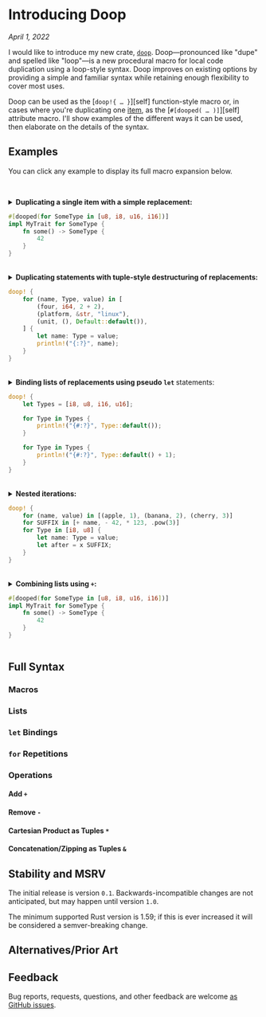 # Introducing Doop

_April 1, 2022_

I would like to introduce my new crate, [`doop`](https://crates.io/crates/doop). Doop—pronounced
like "dupe" and spelled like "loop"—is a new procedural macro for local code duplication using a
loop-style syntax. Doop improves on existing options by providing a simple and familiar syntax while
retaining enough flexibility to cover most uses.

Doop can be used as the [`doop!{ … }`][self] function-style macro or, in cases where you're
duplicating one [item](https://doc.rust-lang.org/reference/items.html), as the
[`#[dooped( … )]`][self] attribute macro. I'll show examples of the different ways it can be used,
then elaborate on the details of the syntax.

## Examples

You can click any example to display its full macro expansion below.

<br /><details><summary><strong>Duplicating a single item with a simple replacement:</strong>

```rust
#[dooped(for SomeType in [u8, i8, u16, i16])]
impl MyTrait for SomeType {
    fn some() -> SomeType {
        42
    }
}
```

</summary>

```rust
impl MyTrait for u8 {
    fn some() -> u8 {
        42
    }
}

impl MyTrait for i8 {
    fn some() -> u16 {
        42
    }
}

impl MyTrait for u16 {
    fn some() -> u16 {
        42
    }
}

impl MyTrait for i16 {
    fn some() -> u16 {
        42
    }
}
```

</details><br /><details><summary><strong>Duplicating statements with tuple-style destructuring of replacements:</strong>

```rust
doop! {
    for (name, Type, value) in [
        (four, i64, 2 + 2),
        (platform, &str, "linux"),
        (unit, (), Default::default()),
    ] {
        let name: Type = value;
        println!("{:?}", name);
    }
}
```

</summary>

```rust
let four: i64 = 2 + 2;
println!("{:?}", four);

let platform: &str = "linux";
println!("{:?}", platform);

let unit: () = Default::default();
println!("{:?}", unit);
```

</details><br /><details><summary><strong>Binding lists of replacements using pseudo <code>let</code> </strong>statements:

```rust
doop! {
    let Types = [i8, u8, i16, u16];

    for Type in Types {
        println!("{#:?}", Type::default());
    }

    for Type in Types {
        println!("{#:?}", Type::default() + 1);
    }
}
```

</summary>

```rust
println!("{#:?}", i8::default());
println!("{#:?}", u8::default());
println!("{#:?}", i16::default());
println!("{#:?}", u16::default());

println!("{#:?}", i8::default() + 1);
println!("{#:?}", u8::default() + 1);
println!("{#:?}", i16::default() + 1);
println!("{#:?}", u16::default() + 1);
```

</details><br /><details><summary><strong>Nested iterations:</strong>

```rust
doop! {
    for (name, value) in [(apple, 1), (banana, 2), (cherry, 3)]
    for SUFFIX in [+ name, - 42, * 123, .pow(3)]
    for Type in [i8, u8] {
        let name: Type = value;
        let after = x SUFFIX;
    }
}
```

</summary>

```rust
let apple: i8 = 1;
let after = apple + apple;
let apple: u8 = 1;
let after = apple + apple;
let apple: i8 = 1;
let after = apple - 42;
let apple: u8 = 1;
let after = apple - 42;
let apple: i8 = 1;
let after = apple * 123;
let apple: u8 = 1;
let after = apple * 123;
let apple: i8 = 1;
let after = apple.pow(3);
let apple: u8 = 1;
let after = apple.pow(3);
let banana: i8 = 2;
let after = banana + banana;
let banana: u8 = 2;
let after = banana + banana;
let banana: i8 = 2;
let after = banana - 42;
let banana: u8 = 2;
let after = banana - 42;
let banana: i8 = 2;
let after = banana * 123;
let banana: u8 = 2;
let after = banana * 123;
let banana: i8 = 2;
let after = banana.pow(3);
let banana: u8 = 2;
let after = banana.pow(3);
let cherry: i8 = 3;
let after = cherry + cherry;
let cherry: u8 = 3;
let after = cherry + cherry;
let cherry: i8 = 3;
let after = cherry - 42;
let cherry: u8 = 3;
let after = cherry - 42;
let cherry: i8 = 3;
let after = cherry * 123;
let cherry: u8 = 3;
let after = cherry * 123;
let cherry: i8 = 3;
let after = cherry.pow(3);
let cherry: u8 = 3;
let after = cherry.pow(3);
```

</details><br /><details><summary><strong>Combining lists using <code>+</code>:</strong>

```rust
#[dooped(for SomeType in [u8, i8, u16, i16])]
impl MyTrait for SomeType {
    fn some() -> SomeType {
        42
    }
}
```

</summary>

```rust
impl MyTrait for u8 {
    fn some() -> u8 {
        42
    }
}

impl MyTrait for i8 {
    fn some() -> u16 {
        42
    }
}

impl MyTrait for u16 {
    fn some() -> u16 {
        42
    }
}

impl MyTrait for i16 {
    fn some() -> u16 {
        42
    }
}
```

</details>

## Full Syntax

### Macros

### Lists

### `let` Bindings

### `for` Repetitions

### Operations

#### Add `+`

#### Remove `-`

#### Cartesian Product as Tuples `*`

#### Concatenation/Zipping as Tuples `&`

## Stability and MSRV

The initial release is version `0.1`. Backwards-incompatible changes are not anticipated, but may
happen until version `1.0`.

The minimum supported Rust version is 1.59; if this is ever increased it will be considered a
semver-breaking change.

## Alternatives/Prior Art

## Feedback

Bug reports, requests, questions, and other feedback are welcome
[as GitHub issues](https://github.com/jeremyBanks/ez/issues/new).
